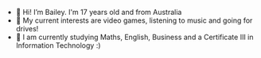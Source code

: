 - 👋 Hi! I’m Bailey. I'm 17 years old and from Australia
- 👀 My current interests are video games, listening to music and going for drives!
- 🌱 I am currently studying Maths, English, Business and a Certificate III in Information Technology :)

<!---
BH5107/BH5107 is a ✨ special ✨ repository because its `README.md` (this file) appears on your GitHub profile.
You can click the Preview link to take a look at your changes.
--->
